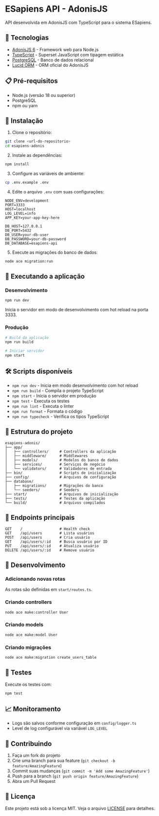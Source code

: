 # ESapiens API - AdonisJS

API desenvolvida em AdonisJS com TypeScript para o sistema ESapiens.

## 🚀 Tecnologias

- [AdonisJS 6](https://adonisjs.com) - Framework web para Node.js
- [TypeScript](https://www.typescriptlang.org) - Superset JavaScript com tipagem estática
- [PostgreSQL](https://www.postgresql.org) - Banco de dados relacional
- [Lucid ORM](https://lucid.adonisjs.com) - ORM oficial do AdonisJS

## 📋 Pré-requisitos

- Node.js (versão 18 ou superior)
- PostgreSQL
- npm ou yarn

## 🔧 Instalação

1. Clone o repositório:
```bash
git clone <url-do-repositorio>
cd esapiens-adonis
```

2. Instale as dependências:
```bash
npm install
```

3. Configure as variáveis de ambiente:
```bash
cp .env.example .env
```

4. Edite o arquivo `.env` com suas configurações:
```env
NODE_ENV=development
PORT=3333
HOST=localhost
LOG_LEVEL=info
APP_KEY=your-app-key-here

DB_HOST=127.0.0.1
DB_PORT=5432
DB_USER=your-db-user
DB_PASSWORD=your-db-password
DB_DATABASE=esapiens-api
```

5. Execute as migrações do banco de dados:
```bash
node ace migration:run
```

## 🚀 Executando a aplicação

### Desenvolvimento
```bash
npm run dev
```
Inicia o servidor em modo de desenvolvimento com hot reload na porta 3333.

### Produção
```bash
# Build da aplicação
npm run build

# Iniciar servidor
npm start
```

## 🛠️ Scripts disponíveis

- `npm run dev` - Inicia em modo desenvolvimento com hot reload
- `npm run build` - Compila o projeto TypeScript
- `npm start` - Inicia o servidor em produção
- `npm test` - Executa os testes
- `npm run lint` - Executa o linter
- `npm run format` - Formata o código
- `npm run typecheck` - Verifica os tipos TypeScript

## 📁 Estrutura do projeto

```
esapiens-adonis/
├── app/
│   ├── controllers/     # Controllers da aplicação
│   ├── middleware/      # Middlewares
│   ├── models/          # Modelos do banco de dados
│   ├── services/        # Serviços de negócio
│   └── validators/      # Validadores de entrada
├── bin/                 # Scripts de inicialização
├── config/              # Arquivos de configuração
├── database/
│   ├── migrations/      # Migrações do banco
│   └── seeders/         # Seeders
├── start/               # Arquivos de inicialização
├── tests/               # Testes da aplicação
└── build/               # Arquivos compilados
```

## 🔗 Endpoints principais

```
GET    /                 # Health check
GET    /api/users        # Lista usuários
POST   /api/users        # Cria usuário
GET    /api/users/:id    # Busca usuário por ID
PUT    /api/users/:id    # Atualiza usuário
DELETE /api/users/:id    # Remove usuário
```

## 📝 Desenvolvimento

### Adicionando novas rotas
As rotas são definidas em `start/routes.ts`.

### Criando controllers
```bash
node ace make:controller User
```

### Criando models
```bash
node ace make:model User
```

### Criando migrações
```bash
node ace make:migration create_users_table
```

## 🧪 Testes

Execute os testes com:
```bash
npm test
```

## 📈 Monitoramento

- Logs são salvos conforme configuração em `config/logger.ts`
- Level de log configurável via variável `LOG_LEVEL`

## 🤝 Contribuindo

1. Faça um fork do projeto
2. Crie uma branch para sua feature (`git checkout -b feature/AmazingFeature`)
3. Commit suas mudanças (`git commit -m 'Add some AmazingFeature'`)
4. Push para a branch (`git push origin feature/AmazingFeature`)
5. Abra um Pull Request

## 📄 Licença

Este projeto está sob a licença MIT. Veja o arquivo [LICENSE](LICENSE) para detalhes.